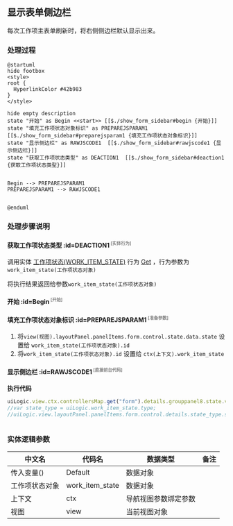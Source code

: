 ## 显示表单侧边栏 <!-- {docsify-ignore-all} -->

   每次工作项主表单刷新时，将右侧侧边栏默认显示出来。

### 处理过程

```plantuml
@startuml
hide footbox
<style>
root {
  HyperlinkColor #42b983
}
</style>

hide empty description
state "开始" as Begin <<start>> [[$./show_form_sidebar#begin {开始}]]
state "填充工作项状态对象标识" as PREPAREJSPARAM1  [[$./show_form_sidebar#preparejsparam1 {填充工作项状态对象标识}]]
state "显示侧边栏" as RAWJSCODE1  [[$./show_form_sidebar#rawjscode1 {显示侧边栏}]]
state "获取工作项状态类型" as DEACTION1  [[$./show_form_sidebar#deaction1 {获取工作项状态类型}]]


Begin --> PREPAREJSPARAM1
PREPAREJSPARAM1 --> RAWJSCODE1


@enduml
```


### 处理步骤说明

#### 获取工作项状态类型 :id=DEACTION1<sup class="footnote-symbol"> <font color=gray size=1>[实体行为]</font></sup>



调用实体 [工作项状态(WORK_ITEM_STATE)](module/ProjMgmt/work_item_state.md) 行为 [Get](module/ProjMgmt/work_item_state#行为) ，行为参数为`work_item_state(工作项状态对象)`

将执行结果返回给参数`work_item_state(工作项状态对象)`

#### 开始 :id=Begin<sup class="footnote-symbol"> <font color=gray size=1>[开始]</font></sup>




#### 填充工作项状态对象标识 :id=PREPAREJSPARAM1<sup class="footnote-symbol"> <font color=gray size=1>[准备参数]</font></sup>



1. 将`view(视图).layoutPanel.panelItems.form.control.state.data.state` 设置给  `work_item_state(工作项状态对象).id`
2. 将`work_item_state(工作项状态对象).id` 设置给  `ctx(上下文).work_item_state`

#### 显示侧边栏 :id=RAWJSCODE1<sup class="footnote-symbol"> <font color=gray size=1>[直接前台代码]</font></sup>



<p class="panel-title"><b>执行代码</b></p>

```javascript
uiLogic.view.ctx.controllersMap.get("form").details.grouppanel8.state.visible=true;
//var state_type = uiLogic.work_item_state.type;
//uiLogic.view.layoutPanel.panelItems.form.control.details.state_type.setDataValue(state_type);



```



### 实体逻辑参数

|    中文名   |    代码名    |  数据类型      |备注 |
| --------| --------| --------  | --------   |
|传入变量(<i class="fa fa-check"/></i>)|Default|数据对象||
|工作项状态对象|work_item_state|数据对象||
|上下文|ctx|导航视图参数绑定参数||
|视图|view|当前视图对象||
